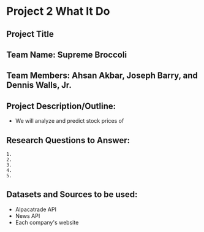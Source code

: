 # Project 2 What It Do

## Project Title

## Team Name: Supreme Broccoli

## Team Members: Ahsan Akbar, Joseph Barry, and Dennis Walls, Jr.

## Project Description/Outline:
- We will analyze and predict stock prices of 

## Research Questions to Answer:
    1.
    2.
    3.
    4.
    5.

## Datasets and Sources to be used:
- Alpacatrade API
- News API
- Each company's website 